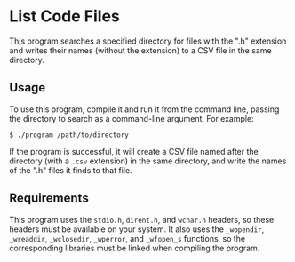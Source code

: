 # List Code Files

This program searches a specified directory for files with the ".h" extension and writes their names (without the extension) to a CSV file in the same directory.


## Usage

To use this program, compile it and run it from the command line, passing the directory to search as a command-line argument. For example:


    $ ./program /path/to/directory

If the program is successful, it will create a CSV file named after the directory (with a `.csv` extension) in the same directory, and write the names of the ".h" files it finds to that file.


## Requirements

This program uses the `stdio.h`, `dirent.h`, and `wchar.h` headers, so these headers must be available on your system. It also uses the `_wopendir`, `_wreaddir`, `_wclosedir`, `_wperror`, and `_wfopen_s` functions, so the corresponding libraries must be linked when compiling the program.

